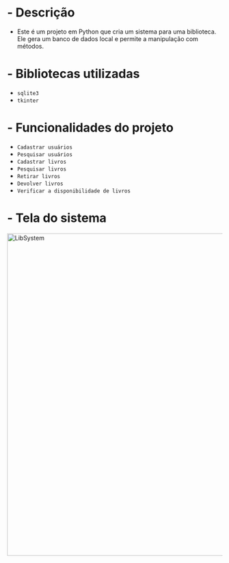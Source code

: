 # - Descrição
- Este é um projeto em Python que cria um sistema para uma biblioteca. Ele gera um banco de dados local e permite a manipulação com métodos.

# - Bibliotecas utilizadas
- `sqlite3`
- `tkinter`

# - Funcionalidades do projeto

- `Cadastrar usuários`
- `Pesquisar usuários`
- `Cadastrar livros`
- `Pesquisar livros`
- `Retirar livros`
- `Devolver livros`
- `Verificar a disponibilidade de livros`

# - Tela do sistema

<img width="753" alt="LibSystem" src="https://github.com/alanralves/libsystem/assets/117814689/099fb05d-e907-46d7-988c-f66c196f20b1">
